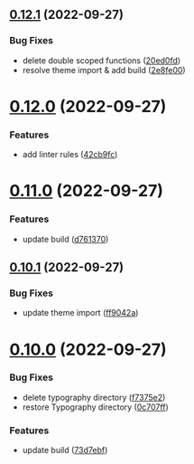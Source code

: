 ## [0.12.1](https://github.com/idbi/components/compare/v0.12.0...v0.12.1) (2022-09-27)


### Bug Fixes

* delete double scoped functions ([20ed0fd](https://github.com/idbi/components/commit/20ed0fd64c55aeac2bf70e240ef786d282cdf49f))
* resolve theme import & add build ([2e8fe00](https://github.com/idbi/components/commit/2e8fe006c0ebfa639240e7267331fdae62bea527))



# [0.12.0](https://github.com/idbi/components/compare/v0.11.0...v0.12.0) (2022-09-27)


### Features

* add linter rules ([42cb9fc](https://github.com/idbi/components/commit/42cb9fc1e2c28d654fa3d2f2592e01dbc2ef086d))



# [0.11.0](https://github.com/idbi/components/compare/v0.10.1...v0.11.0) (2022-09-27)


### Features

* update build ([d761370](https://github.com/idbi/components/commit/d76137032c3fa3eabbc81b2e216683416b04e0f8))



## [0.10.1](https://github.com/idbi/components/compare/v0.10.0...v0.10.1) (2022-09-27)


### Bug Fixes

* update theme import ([ff9042a](https://github.com/idbi/components/commit/ff9042a144c66c9e83a440bf731162f525327e1d))



# [0.10.0](https://github.com/idbi/components/compare/v0.9.1...v0.10.0) (2022-09-27)


### Bug Fixes

* delete typography directory ([f7375e2](https://github.com/idbi/components/commit/f7375e2e11120ddbe629e46b28a3398132d40e7c))
* restore Typography directory ([0c707ff](https://github.com/idbi/components/commit/0c707ff0c5ccde135f53c3eb25e4bbca5a44f443))


### Features

* update build ([73d7ebf](https://github.com/idbi/components/commit/73d7ebf159c3d99b12312f3836895e1aeb70ac7b))



